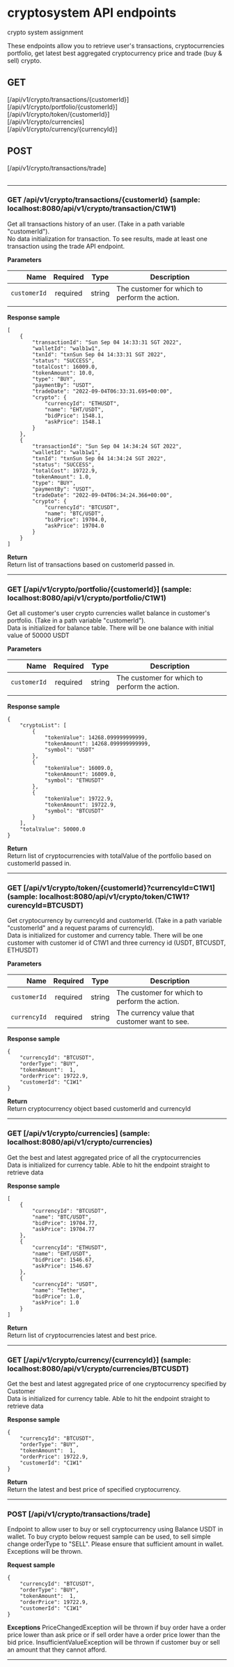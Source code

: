 # cryptosystem API endpoints
crypto system assignment

These endpoints allow you to retrieve user's transactions, cryptocurrencies portfolio, get latest best aggregated cryptocurrency price and trade (buy & sell) crypto.

## GET
 [/api/v1/crypto/transactions/{customerId}] <br/>
 [/api/v1/crypto/portfolio/{customerId}] <br/>
 [/api/v1/crypto/token/{customerId}] <br/>
 [/api/v1/crypto/currencies] <br/>
 [/api/v1/crypto/currency/{currencyId}] <br/>
 
 
## POST
[/api/v1/crypto/transactions/trade] <br/> <br/>
___

### GET /api/v1/crypto/transactions/{customerId} (sample: localhost:8080/api/v1/crypto/transaction/C1W1)
Get all transactions history of an user. (Take in a path variable "customerId").  <br>
No data initialization for transaction. To see results, made at least one transaction using the trade API endpoint. 

**Parameters**

|          Name | Required |  Type   | Description                                                                                                                                                           |
| -------------:|:--------:|:-------:| --------------------------------------------------------------------------------------------------------------------------------------------------------------------- |
|     `customerId` | required | string  | The customer for which to perform the action.                                                                     |
|                                                                |

**Response sample**

```
[
    {
        "transactionId": "Sun Sep 04 14:33:31 SGT 2022",
        "walletId": "walb1w1",
        "txnId": "txnSun Sep 04 14:33:31 SGT 2022",
        "status": "SUCCESS",
        "totalCost": 16009.0,
        "tokenAmount": 10.0,
        "type": "BUY",
        "paymentBy": "USDT",
        "tradeDate": "2022-09-04T06:33:31.695+00:00",
        "crypto": {
            "currencyId": "ETHUSDT",
            "name": "EHT/USDT",
            "bidPrice": 1548.1,
            "askPrice": 1548.1
        }
    },
    {
        "transactionId": "Sun Sep 04 14:34:24 SGT 2022",
        "walletId": "walb1w1",
        "txnId": "txnSun Sep 04 14:34:24 SGT 2022",
        "status": "SUCCESS",
        "totalCost": 19722.9,
        "tokenAmount": 1.0,
        "type": "BUY",
        "paymentBy": "USDT",
        "tradeDate": "2022-09-04T06:34:24.366+00:00",
        "crypto": {
            "currencyId": "BTCUSDT",
            "name": "BTC/USDT",
            "bidPrice": 19704.0,
            "askPrice": 19704.0
        }
    }
]
```
**Return** <br>
Return list of transactions based on customerId passed in.
___

### GET [/api/v1/crypto/portfolio/{customerId}] (sample: localhost:8080/api/v1/crypto/portfolio/C1W1)
Get all customer's user crypto currencies wallet balance in customer's portfolio. (Take in a path variable "customerId").  <br>
Data is initialized for balance table. There will be one balance with initial value of 50000 USDT 

**Parameters**

|          Name | Required |  Type   | Description                                                                                                                                                           |
| -------------:|:--------:|:-------:| --------------------------------------------------------------------------------------------------------------------------------------------------------------------- |
|     `customerId` | required | string  | The customer for which to perform the action.                                                                     |
|                                                                |

**Response sample**

```
{
    "cryptoList": [
        {
            "tokenValue": 14268.099999999999,
            "tokenAmount": 14268.099999999999,
            "symbol": "USDT"
        },
        {
            "tokenValue": 16009.0,
            "tokenAmount": 16009.0,
            "symbol": "ETHUSDT"
        },
        {
            "tokenValue": 19722.9,
            "tokenAmount": 19722.9,
            "symbol": "BTCUSDT"
        }
    ],
    "totalValue": 50000.0
}
```
**Return** <br>
Return list of cryptocurrencies with totalValue of the portfolio based on customerId passed in.
___

### GET [/api/v1/crypto/token/{customerId}?currencyId=C1W1] (sample: localhost:8080/api/v1/crypto/token/C1W1?curencyId=BTCUSDT)

Get cryptocurrency by currencyId and customerId. (Take in a path variable "customerId" and a request params of currencyId).  <br>
Data is initialized for customer and currency table. There will be one customer with customer id of C1W1 and three currency id (USDT, BTCUSDT, ETHUSDT)

**Parameters**

|          Name | Required |  Type   | Description                                                                                                                                                           |
| -------------:|:--------:|:-------:| --------------------------------------------------------------------------------------------------------------------------------------------------------------------- |
|     `customerId` | required | string  | The customer for which to perform the action.                                                                     |
|     `currencyId` | required | string  | The currency value that customer want to see.

**Response sample**

```
{
    "currencyId": "BTCUSDT",
    "orderType": "BUY",
    "tokenAmount":  1,
    "orderPrice": 19722.9,
    "customerId": "C1W1"
}
```
**Return** <br>
Return cryptocurrency object based customerId and currencyId
___

### GET [/api/v1/crypto/currencies] (sample: localhost:8080/api/v1/crypto/currencies)
Get the best and latest aggregated price of all the cryptocurrencies <br>
Data is initialized for currency table. Able to hit the endpoint straight to retrieve data

**Response sample**

```
[
    {
        "currencyId": "BTCUSDT",
        "name": "BTC/USDT",
        "bidPrice": 19704.77,
        "askPrice": 19704.77
    },
    {
        "currencyId": "ETHUSDT",
        "name": "EHT/USDT",
        "bidPrice": 1546.67,
        "askPrice": 1546.67
    },
    {
        "currencyId": "USDT",
        "name": "Tether",
        "bidPrice": 1.0,
        "askPrice": 1.0
    }
]
```
**Return** <br>
Return list of cryptocurrencies latest and best price.
___


### GET [/api/v1/crypto/currency/{currencyId}] (sample: localhost:8080/api/v1/crypto/currencies/BTCUSDT)
Get the best and latest aggregated price of one cryptocurrency specified by Customer <br>
Data is initialized for currency table. Able to hit the endpoint straight to retrieve data

**Response sample**

```
{
    "currencyId": "BTCUSDT",
    "orderType": "BUY",
    "tokenAmount":  1,
    "orderPrice": 19722.9,
    "customerId": "C1W1"
}
```
**Return** <br>
Return the latest and best price of specified cryptocurrency.
___

### POST [/api/v1/crypto/transactions/trade]
Endpoint to allow user to buy or sell cryptocurrency using Balance USDT in wallet.
To buy crypto below request sample can be used, to sell simple change orderType to "SELL". Please ensure that sufficient amount in wallet.
Exceptions will be thrown. 

**Request sample**
```
{
    "currencyId": "BTCUSDT",
    "orderType": "BUY",
    "tokenAmount":  1,
    "orderPrice": 19722.9,
    "customerId": "C1W1"
}
```
**Exceptions**
PriceChangedException will be thrown if buy order have a order price lower than ask price or if sell order have a order price lower than the bid price.
InsufficientValueException will be thrown if customer buy or sell an amount that they cannot afford.
___
